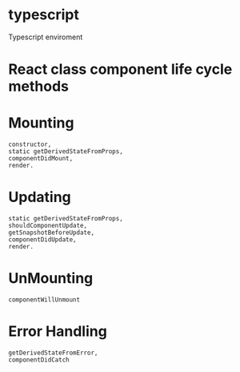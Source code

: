 # typescript
 Typescript enviroment

 # React class component life cycle methods
  # Mounting
    constructor,
    static getDerivedStateFromProps, 
    componentDidMount,
    render.
  # Updating
    static getDerivedStateFromProps, 
    shouldComponentUpdate, 
    getSnapshotBeforeUpdate,
    componentDidUpdate,
    render.
  # UnMounting
    componentWillUnmount
  # Error Handling
    getDerivedStateFromError,
    componentDidCatch
